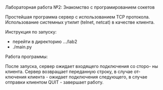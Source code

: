 Лабораторная работа №2: Знакомство с програмированием сокетов

Простейшая программа сервер с использованием TCP протокола.
Использование системных утилит (telnet, netcat) в качестве 
клиента.

Инструкция по запуску:

- перейти в директорию .../lab2
- ./main.py <port>

Работа программы:

После запуска, сервер ожидает входящего подключения со сторо-
ны клиента. Сервер возвращает переданную строку, в случае от-
ключения клиента - ожидает подключения следующего, в случае
отправки клиентом QUIT - завершает работу.
